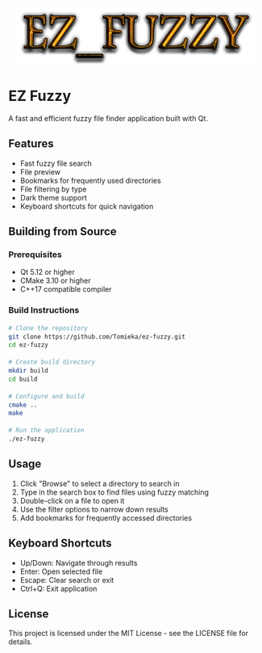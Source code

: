<p align="center">
  <img src="logo.png" />
</p>

# EZ Fuzzy

A fast and efficient fuzzy file finder application built with Qt.

## Features

- Fast fuzzy file search
- File preview
- Bookmarks for frequently used directories
- File filtering by type
- Dark theme support
- Keyboard shortcuts for quick navigation

## Building from Source

### Prerequisites

- Qt 5.12 or higher
- CMake 3.10 or higher
- C++17 compatible compiler

### Build Instructions

```bash
# Clone the repository
git clone https://github.com/Tomieka/ez-fuzzy.git
cd ez-fuzzy

# Create build directory
mkdir build
cd build

# Configure and build
cmake ..
make

# Run the application
./ez-fuzzy
```

## Usage

1. Click "Browse" to select a directory to search in
2. Type in the search box to find files using fuzzy matching
3. Double-click on a file to open it
4. Use the filter options to narrow down results
5. Add bookmarks for frequently accessed directories

## Keyboard Shortcuts

- Up/Down: Navigate through results
- Enter: Open selected file
- Escape: Clear search or exit
- Ctrl+Q: Exit application

## License

This project is licensed under the MIT License - see the LICENSE file for details. 
